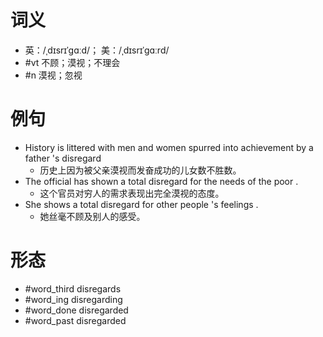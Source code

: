 # 词义
- 英：/ˌdɪsrɪˈɡɑːd/； 美：/ˌdɪsrɪˈɡɑːrd/
- #vt 不顾；漠视；不理会
- #n 漠视；忽视
# 例句
- History is littered with men and women spurred into achievement by a father 's disregard
	- 历史上因为被父亲漠视而发奋成功的儿女数不胜数。
- The official has shown a total disregard for the needs of the poor .
	- 这个官员对穷人的需求表现出完全漠视的态度。
- She shows a total disregard for other people 's feelings .
	- 她丝毫不顾及别人的感受。
# 形态
- #word_third disregards
- #word_ing disregarding
- #word_done disregarded
- #word_past disregarded
